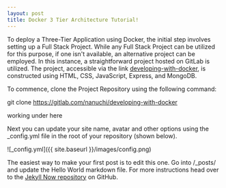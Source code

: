 ```yaml
---
layout: post
title: Docker 3 Tier Architecture Tutorial!
---
```

To deploy a Three-Tier Application using Docker, the initial step involves setting up a Full Stack Project. While any Full Stack Project can be utilized for this purpose, if one isn't available, an alternative project can be employed. In this instance, a straightforward project hosted on GitLab is utilized. The project, accessible via the link [developing-with-docker](https://gitlab.com/nanuchi/developing-with-docker), is constructed using HTML, CSS, JavaScript, Express, and MongoDB.

To commence, clone the Project Repository using the following command:

git clone https://gitlab.com/nanuchi/developing-with-docker


working under here



Next you can update your site name, avatar and other options using the _config.yml file in the root of your repository (shown below).

![_config.yml]({{ site.baseurl }}/images/config.png)

The easiest way to make your first post is to edit this one. Go into /_posts/ and update the Hello World markdown file. For more instructions head over to the [Jekyll Now repository](https://github.com/barryclark/jekyll-now) on GitHub.